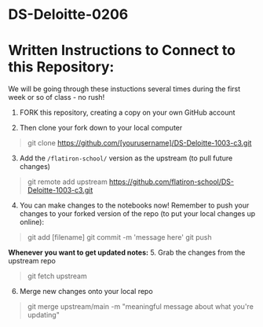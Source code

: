 # DS-Deloitte-0206
# Written Instructions to Connect to this Repository:
We will be going through these instuctions several times during the first week or so of class - no rush!

1. FORK this repository, creating a copy on your own GitHub account

2. Then clone your fork down to your local computer

> git clone https://github.com/[yourusername]/DS-Deloitte-1003-c3.git

3. Add the ```/flatiron-school/``` version as the upstream (to pull future changes)
> git remote add upstream https://github.com/flatiron-school/DS-Deloitte-1003-c3.git

4. You can make changes to the notebooks now! Remember to push your changes to your forked version of the repo (to put your local changes up online):

> git add [filename]
> git commit -m 'message here'
> git push

**Whenever you want to get updated notes:**
5. Grab the changes from the upstream repo
> git fetch upstream
6. Merge new changes onto your local repo
> git merge upstream/main -m "meaningful message about what you're updating"

